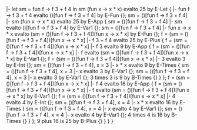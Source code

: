 |- let sm = fun f -> f 3 + f 4 in sm (fun x -> x * x) evalto 25 by E-Let {
  |- fun f -> f 3 + f 4 evalto ()[fun f -> f 3 + f 4] by E-Fun {};
  sm = ()[fun f -> f 3 + f 4] |- sm (fun x -> x * x) evalto 25 by E-App {
    sm = ()[fun f -> f 3 + f 4] |- sm evalto ()[fun f -> f 3 + f 4] by E-Var1 {};
    sm = ()[fun f -> f 3 + f 4] |- fun x -> x * x evalto (sm = ()[fun f -> f 3 + f 4])[fun x -> x * x] by E-Fun {};
    f = (sm = ()[fun f -> f 3 + f 4])[fun x -> x * x] |- f 3 + f 4 evalto 25 by E-Plus {
      f = (sm = ()[fun f -> f 3 + f 4])[fun x -> x * x] |- f 3 evalto 9 by E-App {
        f = (sm = ()[fun f -> f 3 + f 4])[fun x -> x * x] |- f evalto (sm = ()[fun f -> f 3 + f 4])[fun x -> x * x] by E-Var1 {};
	f = (sm = ()[fun f -> f 3 + f 4])[fun x -> x * x] |- 3 evalto 3 by E-Int {};
	sm = ()[fun f -> f 3 + f 4], x = 3 |- x * x evalto 9 by E-Times {
	  sm = ()[fun f -> f 3 + f 4], x = 3 |- x evalto 3 by E-Var1 {};
	  sm = ()[fun f -> f 3 + f 4], x = 3 |- x evalto 3 by E-Var1 {};
	  3 times 3 is 9 by B-Times {}
	}
      };
      f = (sm = ()[fun f -> f 3 + f 4])[fun x -> x * x] |- f 4 evalto 16 by E-App {
        f = (sm = ()[fun f -> f 3 + f 4])[fun x -> x * x] |- f evalto (sm = ()[fun f -> f 3 + f 4])[fun x -> x * x] by E-Var1 {};
        f = (sm = ()[fun f -> f 3 + f 4])[fun x -> x * x] |- 4 evalto 4 by E-Int {};
	sm = ()[fun f -> f 3 + f 4], x = 4 |- x * x evalto 16 by E-Times {
          sm = ()[fun f -> f 3 + f 4], x = 4 |- x evalto 4 by E-Var1 {};
	  sm = ()[fun f -> f 3 + f 4], x = 4 |- x evalto 4 by E-Var1 {};
	  4 times 4 is 16 by B-Times {}
	}
      };
      9 plus 16 is 25 by B-Plus {}
    }
  }
}